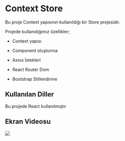 <h1>Context Store</h1>

Bu proje Context yapısının kullanıldığı bir Store projesidir.

Projede kullanıdığımız özellikler;

- Context yapısı

- Component oluşturma

- Axios İstekleri

- React Router Dom

- Bootstrap Stillendirme

<h2>Kullanılan Diller</h2>

Bu projede React kullanılmıştır

<h2>Ekran Videosu</h2>

![](context-store.gif)
